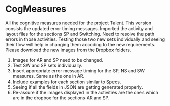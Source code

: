 # CogMeasures
All the cognitive measures needed for the project Talent. This version consists the updated error timing messages.
Imported the activity and layout files for the sections SP and Switching.
Need to resolve the path errors in those activities.
Testing those two new sets individually and seeing their flow will help in changing them accoding to the new requirements.
Please download the new images from the Dropbox folders.

1) Images for AR and SP need to be changed.
2) Test SW and SP sets individually.
3) Insert appropriate error message timing for the SP, NS and SW measures. Same as the one in AR.
4) Include examples for each section similar to Specs.
5) Seeing if all the fields in JSON are getting generated properly.
6) Re-assure if the images displayed in the activities are the ones which are in the dropbox for the sections AR and SP.


